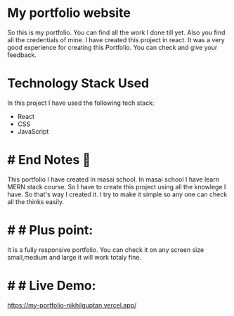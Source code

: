 # My portfolio website

So this is my portfolio. You can find all the work I done till yet. Also you find all the credentials of mine. I have created this project in react. It was a very good experience for creating this Portfolio. You can check and give your feedback.


# Technology Stack Used
In this project I have used the following tech stack:
* React
* CSS
* JavaScript


# # End Notes 📑
This portfolio I have created In masai school. In masai school I have learn MERN stack course. So I have to create this project using all the knowlege I have. So that's way I created it. I try to make it simple so any one can check all the thinks easily.


# # # Plus point:

It is a fully responsive portfolio. You can check it on any screen size small,medium and large it will work totaly fine.

# # # Live Demo:

https://my-portfolio-nikhilguptan.vercel.app/

